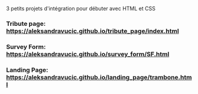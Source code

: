 3 petits projets d'intégration pour débuter avec HTML et CSS
### Tribute page: https://aleksandravucic.github.io/tribute_page/index.html
### Survey Form:  https://aleksandravucic.github.io/survey_form/SF.html
### Landing Page: https://aleksandravucic.github.io/landing_page/trambone.html
